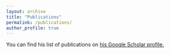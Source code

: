 ```yaml
---
layout: archive
title: "Publications"
permalink: /publications/
author_profile: true
---
```


You can find his list of publications on <u><a href="https://scholar.google.com/citations?user=qnuEvzEAAAAJ" target="_blank">his Google Scholar profile</a>.</u>
